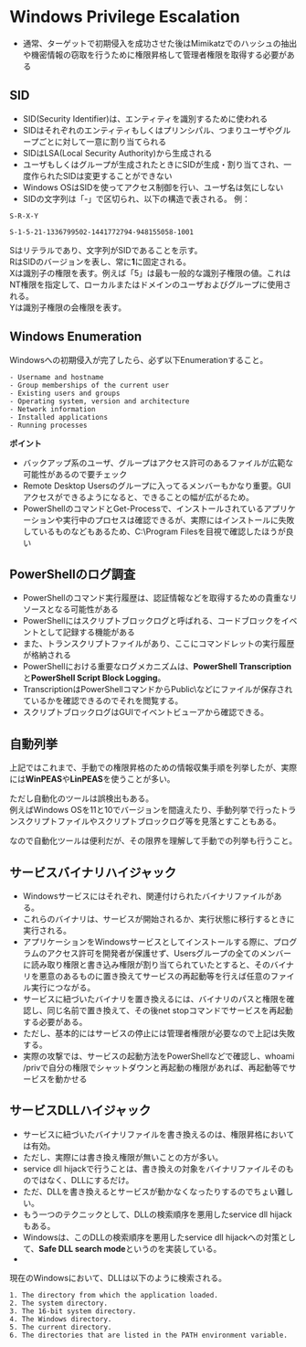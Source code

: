 # Windows Privilege Escalation

- 通常、ターゲットで初期侵入を成功させた後はMimikatzでのハッシュの抽出や機密情報の窃取を行うために権限昇格して管理者権限を取得する必要がある

## SID
- SID(Security Identifier)は、エンティティを識別するために使われる
- SIDはそれぞれのエンティティもしくはプリンシパル、つまりユーザやグループごとに対して一意に割り当てられる
- SIDはLSA(Local Security Authority)から生成される
- ユーザもしくはグループが生成されたときにSIDが生成・割り当てされ、一度作られたSIDは変更することができない
- Windows OSはSIDを使ってアクセス制御を行い、ユーザ名は気にしない
- SIDの文字列は「-」で区切られ、以下の構造で表される。
例：  
```
S-R-X-Y
```
```
S-1-5-21-1336799502-1441772794-948155058-1001
```
Sはリテラルであり、文字列がSIDであることを示す。  
RはSIDのバージョンを表し、常に**1**に固定される。  
Xは識別子の権限を表す。例えば「5」は最も一般的な識別子権限の値。これはNT権限を指定して、ローカルまたはドメインのユーザおよびグループに使用される。  
Yは識別子権限の会権限を表す。

## Windows Enumeration

Windowsへの初期侵入が完了したら、必ず以下Enumerationすること。
```
- Username and hostname
- Group memberships of the current user
- Existing users and groups
- Operating system, version and architecture
- Network information
- Installed applications
- Running processes
```

**ポイント**  
- バックアップ系のユーザ、グループはアクセス許可のあるファイルが広範な可能性があるので要チェック  
- Remote Desktop Usersのグループに入ってるメンバーもかなり重要。GUIアクセスができるようになると、できることの幅が広がるため。
- PowerShellのコマンドとGet-Processで、インストールされているアプリケーションや実行中のプロセスは確認できるが、実際にはインストールに失敗しているものなどもあるため、C:\Program Filesを目視で確認したほうが良い


## PowerShellのログ調査

- PowerShellのコマンド実行履歴は、認証情報などを取得するための貴重なリソースとなる可能性がある
- PowerShellにはスクリプトブロックログと呼ばれる、コードブロックをイベントとして記録する機能がある
- また、トランスクリプトファイルがあり、ここにコマンドレットの実行履歴が格納される
- PowerShellにおける重要なログメカニズムは、**PowerShell Transcription**と**PowerShell Script Block Logging**。
- TranscriptionはPowerShellコマンドからPublic\などにファイルが保存されているかを確認できるのでそれを閲覧する。
- スクリプトブロックログはGUIでイベントビューアから確認できる。

## 自動列挙
上記ではこれまで、手動での権限昇格のための情報収集手順を列挙したが、実際には**WinPEAS**や**LinPEAS**を使うことが多い。  
  
ただし自動化のツールは誤検出もある。  
例えばWindows OSを11と10でバージョンを間違えたり、手動列挙で行ったトランスクリプトファイルやスクリプトブロックログ等を見落とすこともある。  
  
なので自動化ツールは便利だが、その限界を理解して手動での列挙も行うこと。


## サービスバイナリハイジャック
- Windowsサービスにはそれぞれ、関連付けられたバイナリファイルがある。
- これらのバイナリは、サービスが開始されるか、実行状態に移行するときに実行される。
- アプリケーションをWindowsサービスとしてインストールする際に、プログラムのアクセス許可を開発者が保護せず、Usersグループの全てのメンバーに読み取り権限と書き込み権限が割り当てられていたとすると、そのバイナリを悪意のあるものに置き換えてサービスの再起動等を行えば任意のファイル実行につながる。
- サービスに紐づいたバイナリを置き換えるには、バイナリのパスと権限を確認し、同じ名前で置き換えて、その後net stopコマンドでサービスを再起動する必要がある。
- ただし、基本的にはサービスの停止には管理者権限が必要なので上記は失敗する。
- 実際の攻撃では、サービスの起動方法をPowerShellなどで確認し、whoami /privで自分の権限でシャットダウンと再起動の権限があれば、再起動等でサービスを動かせる

## サービスDLLハイジャック
- サービスに紐づいたバイナリファイルを書き換えるのは、権限昇格においては有効。
- ただし、実際には書き換え権限が無いことの方が多い。
- service dll hijackで行うことは、書き換えの対象をバイナリファイルそのものではなく、DLLにするだけ。
- ただ、DLLを書き換えるとサービスが動かなくなったりするのでちょい難しい。
- もう一つのテクニックとして、DLLの検索順序を悪用したservice dll hijackもある。
- Windowsは、このDLLの検索順序を悪用したservice dll hijackへの対策として、**Safe DLL search mode**というのを実装している。
- 
  
現在のWindowsにおいて、DLLは以下のように検索される。
```
1. The directory from which the application loaded.
2. The system directory.
3. The 16-bit system directory.
4. The Windows directory. 
5. The current directory.
6. The directories that are listed in the PATH environment variable.
```

